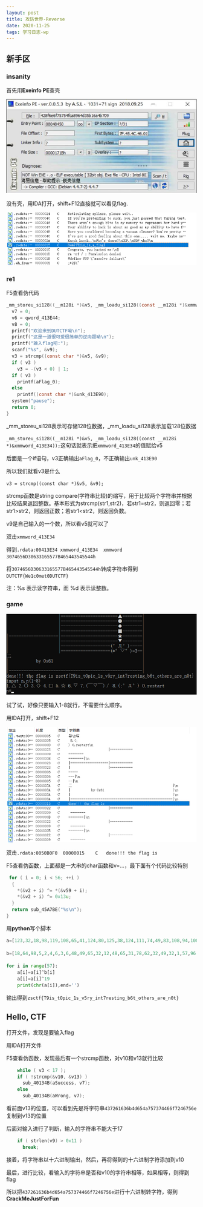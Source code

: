 ```yaml
---
layout: post
title: 攻防世界-Reverse
date: 2020-11-25
tags: 学习日志-wp
---
```


## 新手区

### **insanity**

首先用**Exeinfo PE**查壳

![](/images/post/202011281.jpg)

没有壳，用IDA打开，shift+F12直接就可以看见flag.

![](/images/post/20201129100039.jpg)

### **re1**

F5查看伪代码

```C
_mm_storeu_si128((__m128i *)&v5, _mm_loadu_si128((const __m128i *)&xmmword_413E34));
  v7 = 0;
  v6 = qword_413E44;
  v8 = 0;
  printf("欢迎来到DUTCTF呦\n");
  printf("这是一道很可爱很简单的逆向题呦\n");
  printf("输入flag吧:");
  scanf("%s", &v9);
  v3 = strcmp((const char *)&v5, &v9);
  if ( v3 )
    v3 = -(v3 < 0) | 1;
  if ( v3 )
    printf(aFlag_0);
  else
    printf((const char *)&unk_413E90);
  system("pause");
  return 0;
}
```
_mm_storeu_si128表示可存储128位数据，_mm_loadu_si128表示加载128位数据

`_mm_storeu_si128((__m128i *)&v5, _mm_loadu_si128((const __m128i *)&xmmword_413E34));`这句话就表示把`xmmword_413E34`的值赋给v5

后面是一个if语句，v3正确输出`aFlag_0`，不正确输出`unk_413E90`

所以我们就看v3是什么

`v3 = strcmp((const char *)&v5, &v9);`

strcmp函数是string compare(字符串比较)的缩写，用于比较两个字符串并根据比较结果返回整数。基本形式为strcmp(str1,str2)，若str1=str2，则返回零；若str1>str2，则返回正数；若str1<str2，则返回负数。

v9是自己输入的一个数，所以看v5就可以了

双击`xmmword_413E34`

得到`.rdata:00413E34 xmmword_413E34  xmmword 3074656D30633165577B465443545544h`

将`3074656D30633165577B465443545544h`转成字符串得到`DUTCTF{We1c0met0DUTCTF}`

注：%s 表示读字符串，而 %d 表示读整数。

### **game**

![](/images/post/20201129100643.jpg)

试了试，好像只要输入1-8就行，不需要什么顺序。

用IDA打开，shift+F12

![](/images/post/20201129101402.jpg)

双击`.rdata:0050B0F0	00000015	C	done!!! the flag is `

F5查看伪函数，上面都是一大串的char函数和v=...，最下面有个代码比较特别

```C
 for ( i = 0; i < 56; ++i )
  {
    *(&v2 + i) ^= *(&v59 + i);
    *(&v2 + i) ^= 0x13u;
  }
  return sub_45A7BE("%s\n");
}
```
用**python**写个脚本

```python
a=[123,32,18,98,119,108,65,41,124,80,125,38,124,111,74,49,83,108,94,108,84,6,96,83,44,121,104,110,32,95,117,101,99,123,127,119,96,48,107,71,92,29,81,107,90,85,64,12,43,76,86,13,114,1,117,126,0]

b=[18,64,98,5,2,4,6,3,6,48,49,65,32,12,48,65,31,78,62,32,49,32,1,57,96,3,21,9,4,62,3,5,4,1,2,3,44,65,78,32,16,97,54,16,44,52,32,64,89,45,32,65,15,34,18,16,0]

for i in range(57):
    a[i]=a[i]^b[i]
    a[i]=a[i]^19
    print(chr(a[i]),end='')
```

输出得到`zsctf{T9is_tOpic_1s_v5ry_int7resting_b6t_others_are_n0t}`

## **Hello, CTF**

打开文件，发现是要输入flag

用IDA打开文件

F5查看伪函数，发现最后有一个strcmp函数，对v10和v13就行比较

```C
    while ( v3 < 17 );
    if ( !strcmp(&v10, &v13) )
      sub_40134B(aSuccess, v7);
    else
      sub_40134B(aWrong, v7);
```

看前面v13的位置，可以看到先是将字符串`437261636b4d654a757374466f7246756e`复制到v13的位置

后面对输入进行了判断，输入的字符串不能大于17

```C
    if ( strlen(v9) > 0x11 )
      break;
``` 

接着，将字符串以十六进制输出，然后，再将得到的十六进制字符添加到v10

最后，进行比较，看输入的字符串是否和v10的字符串相等，如果相等，则得到flag

所以把`437261636b4d654a757374466f7246756e`进行十六进制转字符，得到**CrackMeJustForFun**